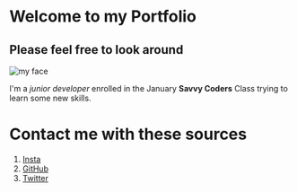 # Welcome to my Portfolio 
## Please feel free to look around

![my face](https://pbs.twimg.com/profile_images/1028551746577223687/L727p325_400x400.jpg)

I'm a _junior developer_ enrolled in the January __Savvy Coders__ Class trying to learn some new skills.


# Contact me with these sources
1. [Insta](https://www.instagram.com/watkinst_45/?hl=en)
2. [GitHub](https://github.com/evanfwatkins)
3. [Twitter](https://twitter.com/Evanwatkins5)